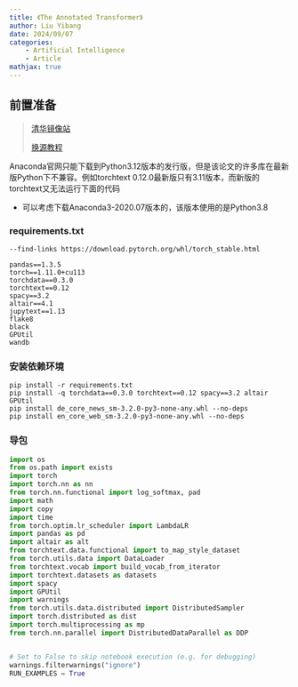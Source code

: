 ```yaml
---
title: 《The Annotated Transformer》
author: Liu Yibang
date: 2024/09/07
categories: 
    - Artificial Intelligence
    - Article
mathjax: true
---
```


## 前置准备

> [清华镜像站](https://mirrors.tuna.tsinghua.edu.cn/anaconda/archive/)
> 
> [换源教程](https://mirrors.tuna.tsinghua.edu.cn/help/pypi/)

Anaconda官网只能下载到Python3.12版本的发行版，但是该论文的许多库在最新版Python下不兼容。例如torchtext 0.12.0最新版只有3.11版本，而新版的torchtext又无法运行下面的代码
- 可以考虑下载Anaconda3-2020.07版本的，该版本使用的是Python3.8  

### requirements.txt

```
--find-links https://download.pytorch.org/whl/torch_stable.html

pandas==1.3.5
torch==1.11.0+cu113
torchdata==0.3.0
torchtext==0.12
spacy==3.2
altair==4.1
jupytext==1.13
flake8
black
GPUtil
wandb
```

### 安装依赖环境

```commandline
pip install -r requirements.txt
pip install -q torchdata==0.3.0 torchtext==0.12 spacy==3.2 altair GPUtil
pip install de_core_news_sm-3.2.0-py3-none-any.whl --no-deps
pip install en_core_web_sm-3.2.0-py3-none-any.whl --no-deps

```

### 导包

```py
import os
from os.path import exists
import torch
import torch.nn as nn
from torch.nn.functional import log_softmax, pad
import math
import copy
import time
from torch.optim.lr_scheduler import LambdaLR
import pandas as pd
import altair as alt
from torchtext.data.functional import to_map_style_dataset
from torch.utils.data import DataLoader
from torchtext.vocab import build_vocab_from_iterator
import torchtext.datasets as datasets
import spacy
import GPUtil
import warnings
from torch.utils.data.distributed import DistributedSampler
import torch.distributed as dist
import torch.multiprocessing as mp
from torch.nn.parallel import DistributedDataParallel as DDP


# Set to False to skip notebook execution (e.g. for debugging)
warnings.filterwarnings("ignore")
RUN_EXAMPLES = True
```
